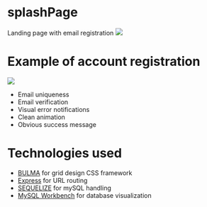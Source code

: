 # splashPage
Landing page with email registration
![](https://i.imgur.com/Vw0VFW4.png)



# Example of account registration
![](https://i.imgur.com/Y2v9aHr.gif)
* Email uniqueness
* Email verification
* Visual error notifications
* Clean animation
* Obvious success message


# Technologies used
* [BULMA](https:/a/bulma.io/) for grid design CSS framework
* [Express](https://expressjs.com/) for URL routing
* [SEQUELIZE](http://docs.sequelizejs.com/) for mySQL handling
* [MySQL Workbench](https://www.mysql.com/products/workbench/) for database visualization
